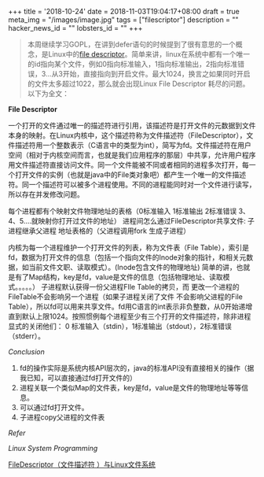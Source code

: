 +++
title = '2018-10-24'
date = 2018-11-03T19:04:17+08:00
draft = true
meta_img = "/images/image.jpg"
tags = ["filescriptor"]
description = ""
hacker_news_id = ""
lobsters_id = ""
+++

> 本周继续学习GOPL，在讲到defer语句的时候提到了很有意思的一个概念，是Linux中的[file descriptor](https://en.wikipedia.org/wiki/File_descriptor)。简单来讲，linux在系统中都有一个唯一的id指向某个文件，例如0指向标准输入，1指向标准输出，2指向标准错误，3...从3开始，直接指向到开启文件。最大1024，换言之如果同时开启的文件太多超过1022，那么就会出现Linux File Descriptor 耗尽的问题。以下为全文：

**File Descriptor**

一个打开的文件通过唯一的描述符进行引用，该描述符是打开文件的元数据到文件本身的映射。在Linux内核中，这个描述符称为文件描述符（FileDescriptor），文件描述符用一个整数表示（C语言中的类型为int），简写为fd。文件描述符在用户空间（相对于内核空间而言，也就是我们应用程序的那层）中共享，允许用户程序用文件描述符直接访问文件。同一个文件能被不同或者相同的进程多次打开，每一个打开文件的实例（也就是java中的File类对象吧）都产生一个唯一的文件描述符。同一个描述符可以被多个进程使用。不同的进程能同时对一个文件进行读写，所以存在并发修改问题。

每个进程都有个映射文件物理地址的表格（0标准输入 1标准输出 2标准错误 3、4、5....就映射你打开过文件的地址）
进程间怎么通过FileDescriptor共享文件: 子进程继承父进程 地址表格的（父进程调用fork 生成子进程）

内核为每一个进程维护一个打开文件的列表，称为文件表（File Table），索引是fd，数据为打开文件的信息（包括一个指向文件的Inode对象的指针，和相关元数据，如当前文件文职、读取模式）。(Inode包含文件的物理地址) 简单的讲，也就是有了Map结构，key是fd，value是文件的信息（包括物理地址、读取模式。。。。。）
子进程默认获得一份父进程FIle Table的拷贝，而 更改一个进程的FileTable不会影响另一个进程（如果子进程关闭了文件 不会影响父进程的File Table），所以fd可以用来共享文件。fd用C语言的int表示非负整数，从0开始递增 直到默认上限1024。按照惯例每个进程至少有三个打开的文件描述符，除非进程显式的关闭他们： 0 标准输入（stdin），1标准输出（stdout），2标准错误（stderr）。

*Conclusion*

1. fd的操作实际是系统内核API层次的，java的标准API没有直接相关的操作（据我已知，可以直接通过fd打开文件的）
2. 进程关联一个类似Map的文件表，key是fd，value是文件的物理地址等等信息。
3. 可以通过fd打开文件。
4. 子进程copy父进程的文件表

*Refer*

*Linux System Programming*

[FileDescriptor（文件描述符 ）与Linux文件系统](https://blog.csdn.net/zhjali123/article/details/72566685)


